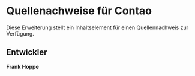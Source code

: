 # Quellenachweise für Contao

Diese Erweiterung stellt ein Inhaltselement für einen Quellennachweis zur Verfügung.

## Entwickler ##

**Frank Hoppe**
